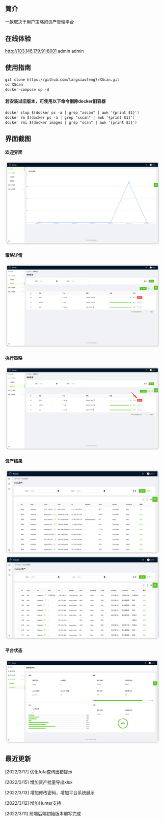 ## 简介
一款取决于用户策略的资产管理平台

## 在线体验
http://103.146.179.91:8001
admin
admin
## 使用指南
```
git clone https://github.com/tangxiaofeng7/XScan.git
cd XScan
docker-compose up -d
```
#### 若安装过旧版本，可使用以下命令删除docker旧容器
```
docker stop $(docker ps -a | grep "xscan" | awk '{print $1}')
docker rm $(docker ps -a | grep "xscan" | awk '{print $1}')
docker rmi $(docker images | grep "scan" | awk '{print $3}')
```

## 界面截图
#### 欢迎界面
![img.png](images/welcome.png)
#### 策略详情
![img.png](images/rule.png)
#### 执行策略
![img.png](images/excute.png)
#### 资产结果
![img.png](images/fofalist.png)
![img.png](images/hunterlist.png)
#### 平台状态
![img.png](images/sys.png)

## 最近更新
[2022/3/17] 优化fofa查询出错提示</p>
[2022/3/15] 增加资产批量导出xlsx</p>
[2022/3/13] 增加修改密码，增加平台系统展示</p>
[2022/3/12] 增加Hunter支持</p>
[2022/3/11] 前端后端初始版本编写完成</p>